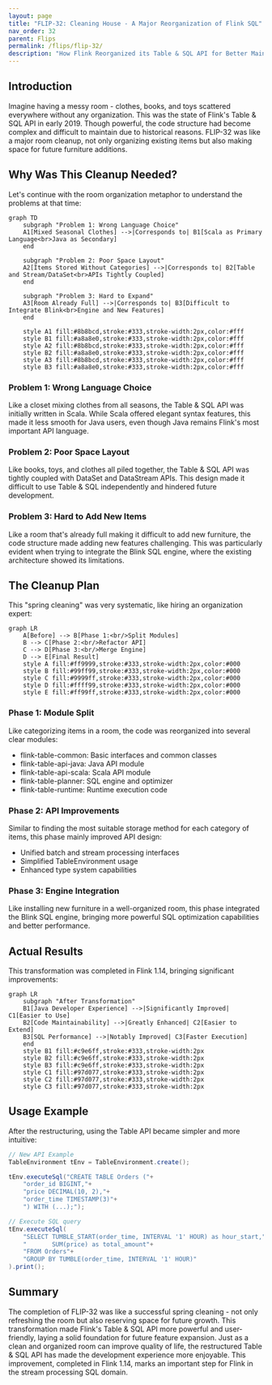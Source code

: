 ```yaml
---
layout: page
title: "FLIP-32: Cleaning House - A Major Reorganization of Flink SQL"
nav_order: 32
parent: Flips
permalink: /flips/flip-32/
description: "How Flink Reorganized its Table & SQL API for Better Maintainability"
---
```


## Introduction

Imagine having a messy room - clothes, books, and toys scattered everywhere without any organization. This was the state of Flink's Table & SQL API in early 2019. Though powerful, the code structure had become complex and difficult to maintain due to historical reasons. FLIP-32 was like a major room cleanup, not only organizing existing items but also making space for future furniture additions.

## Why Was This Cleanup Needed?

Let's continue with the room organization metaphor to understand the problems at that time:

```mermaid
graph TD
    subgraph "Problem 1: Wrong Language Choice"
    A1[Mixed Seasonal Clothes] -->|Corresponds to| B1[Scala as Primary Language<br>Java as Secondary]
    end
    
    subgraph "Problem 2: Poor Space Layout"
    A2[Items Stored Without Categories] -->|Corresponds to| B2[Table and Stream/DataSet<br>APIs Tightly Coupled]
    end
    
    subgraph "Problem 3: Hard to Expand"
    A3[Room Already Full] -->|Corresponds to| B3[Difficult to Integrate Blink<br>Engine and New Features]
    end
    
    style A1 fill:#8b8bcd,stroke:#333,stroke-width:2px,color:#fff
    style B1 fill:#a8a8e0,stroke:#333,stroke-width:2px,color:#fff
    style A2 fill:#8b8bcd,stroke:#333,stroke-width:2px,color:#fff
    style B2 fill:#a8a8e0,stroke:#333,stroke-width:2px,color:#fff
    style A3 fill:#8b8bcd,stroke:#333,stroke-width:2px,color:#fff
    style B3 fill:#a8a8e0,stroke:#333,stroke-width:2px,color:#fff
```

### Problem 1: Wrong Language Choice
Like a closet mixing clothes from all seasons, the Table & SQL API was initially written in Scala. While Scala offered elegant syntax features, this made it less smooth for Java users, even though Java remains Flink's most important API language.

### Problem 2: Poor Space Layout
Like books, toys, and clothes all piled together, the Table & SQL API was tightly coupled with DataSet and DataStream APIs. This design made it difficult to use Table & SQL independently and hindered future development.

### Problem 3: Hard to Add New Items
Like a room that's already full making it difficult to add new furniture, the code structure made adding new features challenging. This was particularly evident when trying to integrate the Blink SQL engine, where the existing architecture showed its limitations.

## The Cleanup Plan

This "spring cleaning" was very systematic, like hiring an organization expert:

```mermaid
graph LR
    A[Before] --> B[Phase 1:<br/>Split Modules]
    B --> C[Phase 2:<br/>Refactor API]
    C --> D[Phase 3:<br/>Merge Engine]
    D --> E[Final Result]
    style A fill:#ff9999,stroke:#333,stroke-width:2px,color:#000
    style B fill:#99ff99,stroke:#333,stroke-width:2px,color:#000
    style C fill:#9999ff,stroke:#333,stroke-width:2px,color:#000
    style D fill:#ffff99,stroke:#333,stroke-width:2px,color:#000
    style E fill:#ff99ff,stroke:#333,stroke-width:2px,color:#000
```

### Phase 1: Module Split
Like categorizing items in a room, the code was reorganized into several clear modules:

- flink-table-common: Basic interfaces and common classes
- flink-table-api-java: Java API module
- flink-table-api-scala: Scala API module
- flink-table-planner: SQL engine and optimizer
- flink-table-runtime: Runtime execution code

### Phase 2: API Improvements
Similar to finding the most suitable storage method for each category of items, this phase mainly improved API design:

- Unified batch and stream processing interfaces
- Simplified TableEnvironment usage
- Enhanced type system capabilities

### Phase 3: Engine Integration
Like installing new furniture in a well-organized room, this phase integrated the Blink SQL engine, bringing more powerful SQL optimization capabilities and better performance.

## Actual Results

This transformation was completed in Flink 1.14, bringing significant improvements:

```mermaid
graph LR
    subgraph "After Transformation"
    B1[Java Developer Experience] -->|Significantly Improved| C1[Easier to Use]
    B2[Code Maintainability] -->|Greatly Enhanced| C2[Easier to Extend]
    B3[SQL Performance] -->|Notably Improved| C3[Faster Execution]
    end
    style B1 fill:#c9e6ff,stroke:#333,stroke-width:2px
    style B2 fill:#c9e6ff,stroke:#333,stroke-width:2px
    style B3 fill:#c9e6ff,stroke:#333,stroke-width:2px
    style C1 fill:#97d077,stroke:#333,stroke-width:2px
    style C2 fill:#97d077,stroke:#333,stroke-width:2px
    style C3 fill:#97d077,stroke:#333,stroke-width:2px
```

## Usage Example

After the restructuring, using the Table API became simpler and more intuitive:

```java
// New API Example
TableEnvironment tEnv = TableEnvironment.create();

tEnv.executeSql("CREATE TABLE Orders ("+
    "order_id BIGINT,"+
    "price DECIMAL(10, 2),"+
    "order_time TIMESTAMP(3)"+
    ") WITH (...);");

// Execute SQL query
tEnv.executeSql(
    "SELECT TUMBLE_START(order_time, INTERVAL '1' HOUR) as hour_start,"+
    "       SUM(price) as total_amount"+
    "FROM Orders"+
    "GROUP BY TUMBLE(order_time, INTERVAL '1' HOUR)"
).print();
```

## Summary

The completion of FLIP-32 was like a successful spring cleaning - not only refreshing the room but also reserving space for future growth. This transformation made Flink's Table & SQL API more powerful and user-friendly, laying a solid foundation for future feature expansion. Just as a clean and organized room can improve quality of life, the restructured Table & SQL API has made the development experience more enjoyable. This improvement, completed in Flink 1.14, marks an important step for Flink in the stream processing SQL domain.
